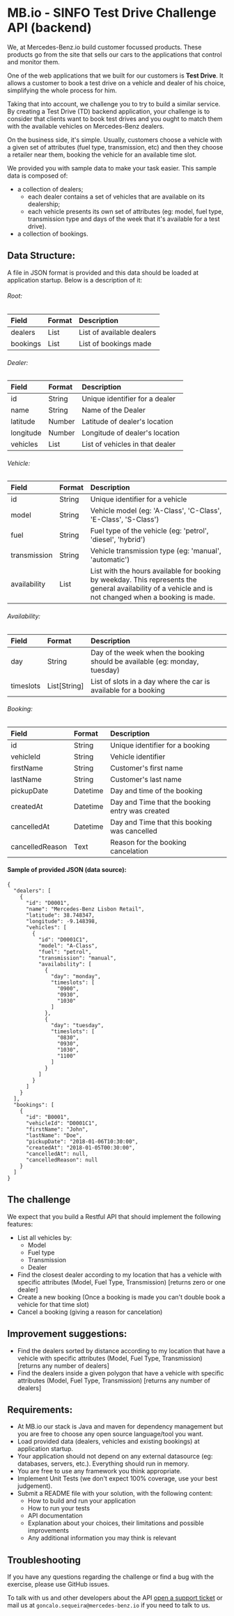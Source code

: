 # MB.io - SINFO Test Drive Challenge API (backend)

We, at Mercedes-Benz.io build customer focussed products. These products go from the site that sells our cars to the applications that control and monitor them.

One of the web applications that we built for our customers is **Test Drive**. It allows a customer to book a test drive on a vehicle and dealer of his choice, simplifying the whole process for him.

Taking that into account, we challenge you to try to build a similar service. By creating a Test Drive (TD) backend application, your challenge is to consider that clients want to book test drives and you ought to match them with the available vehicles on Mercedes-Benz dealers.

On the business side, it's simple. Usually, customers choose a vehicle with a given set of attributes (fuel type, transmission, etc) and then they choose a retailer near them, booking the vehicle for an available time slot.

We provided you with sample data to make your task easier. This sample data is composed of:
  - a collection of dealers;
    - each dealer contains a set of vehicles that are available on its dealership;
    - each vehicle presents its own set of attributes (eg: model, fuel type, transmission type and days of the week that it's available for a test drive).
  - a collection of bookings.

## Data Structure:

A file in JSON format is provided and this data should be loaded at application startup. Below is a description of it:

###### Root:

| Field     | Format     | Description |
| :-------- | :--------- | :---------- |
| dealers   | List       | List of available dealers |
| bookings  |  List      | List of bookings made |

###### Dealer:

| Field     | Format     | Description |
| :-------- | :--------- | :---------- |
| id | String | Unique identifier for a dealer |
| name  | String | Name of the Dealer |
| latitude | Number | Latitude of dealer's location  |
| longitude | Number | Longitude of dealer's location  |
| vehicles   | List  | List of vehicles in that dealer  |

###### Vehicle:

| Field     | Format     | Description |
| :-------- | :--------- | :---------- |
| id | String | Unique identifier for a vehicle |
| model  | String  | Vehicle model (eg: 'A-Class', 'C-Class', 'E-Class', 'S-Class')  |
|fuel   | String  | Fuel type of the vehicle (eg: 'petrol', 'diesel', 'hybrid')  |
| transmission   | String  | Vehicle transmission type (eg: 'manual', 'automatic')  |
| availability   | List  | List with the hours available for booking by weekday. This represents the general availability of a vehicle and is not changed when a booking is made.  |

###### Availability:

| Field     | Format     | Description |
| :-------- | :--------- | :---------- |
| day | String | Day of the week when the booking should be available (eg: monday, tuesday) |
| timeslots | List[String] | List of slots in a day where the car is available for a booking  |

###### Booking:

| Field     | Format     | Description |
| :-------- | :--------- | :---------- |
| id | String | Unique identifier for a booking |
| vehicleId | String | Vehicle identifier |
| firstName | String   | Customer's first name  |
| lastName | String   | Customer's last name  |
| pickupDate   | Datetime  | Day and time of the booking  |  
| createdAt   | Datetime  | Day and Time that the booking entry was created  |  
| cancelledAt   | Datetime  | Day and Time that this booking was cancelled  |  
| cancelledReason   | Text  | Reason for the booking cancelation |  


#### Sample of provided JSON (data source):

```
{
  "dealers": [
    {
      "id": "D0001",
      "name": "Mercedes-Benz Lisbon Retail",
      "latitude": 38.748347,
      "longitude": -9.148398,
      "vehicles": [
        {
          "id": "D0001C1",
          "model": "A-Class",
          "fuel": "petrol",
          "transmission": "manual",
          "availability": [
            {
              "day": "monday",
              "timeslots": [
                "0900",
                "0930",
                "1030"
              ]
            },
            {
              "day": "tuesday",
              "timeslots": [
                "0830",
                "0930",
                "1030",
                "1100"
              ]
            }
          ]
        }
      ]
    }
  ],
  "bookings": [
    {
      "id": "B0001",
      "vehicleId": "D0001C1",
      "firstName": "John",
      "lastName": "Doe",
      "pickupDate": "2018-01-06T10:30:00",
      "createdAt": "2018-01-05T00:30:00",
      "cancelledAt": null,
      "cancelledReason": null
    }
  ]
}
```


## The challenge

We expect that you build a Restful API that should implement the following features:

- List all vehicles by:
    - Model
    - Fuel type
    - Transmission
    - Dealer
- Find the closest dealer according to my location that has a vehicle with specific attributes (Model, Fuel Type, Transmission) [returns zero or one dealer]
- Create a new booking (Once a booking is made you can't double book a vehicle for that time slot)
- Cancel a booking (giving a reason for cancelation)


## Improvement suggestions:

- Find the dealers sorted by distance according to my location that have a vehicle with specific attributes (Model, Fuel Type, Transmission) [returns any number of dealers]
- Find the dealers inside a given polygon that have a vehicle with specific attributes (Model, Fuel Type, Transmission) [returns any number of dealers]

## Requirements:

- At MB.io our stack is Java and maven for dependency management but you are free to choose any open source language/tool you want.
- Load provided data (dealers, vehicles and existing bookings) at application startup.
- Your application should not depend on any external datasource (eg: databases, servers, etc.). Everything should run in memory.
- You are free to use any framework you think appropriate.
- Implement Unit Tests (we don't expect 100% coverage, use your best judgement).
- Submit a README file with your solution, with the following content:
    - How to build and run your application
    - How to run your tests
    - API documentation
    - Explanation about your choices, their limitations and possible improvements
    - Any additional information you may think is relevant

## Troubleshooting

If you have any questions regarding the challenge or find a bug with the exercise, please use GitHub issues.

To talk with us and other developers about the API [open a support ticket](https://github.com/mercedesbenzio/SINFO-backend-challenge/issues) or mail us at `goncalo.sequeira@mercedes-benz.io` if you need to talk to us.

